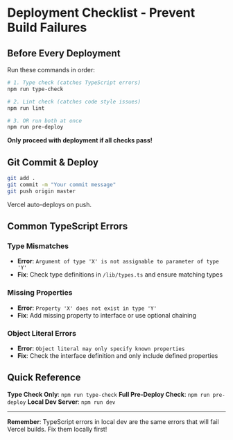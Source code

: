 # Deployment Checklist - Prevent Build Failures

## Before Every Deployment

Run these commands in order:

```bash
# 1. Type check (catches TypeScript errors)
npm run type-check

# 2. Lint check (catches code style issues)
npm run lint

# 3. OR run both at once
npm run pre-deploy
```

**Only proceed with deployment if all checks pass!**

## Git Commit & Deploy

```bash
git add .
git commit -m "Your commit message"
git push origin master
```

Vercel auto-deploys on push.

## Common TypeScript Errors

### Type Mismatches
- **Error**: `Argument of type 'X' is not assignable to parameter of type 'Y'`
- **Fix**: Check type definitions in `/lib/types.ts` and ensure matching types

### Missing Properties
- **Error**: `Property 'X' does not exist in type 'Y'`
- **Fix**: Add missing property to interface or use optional chaining

### Object Literal Errors
- **Error**: `Object literal may only specify known properties`
- **Fix**: Check the interface definition and only include defined properties

## Quick Reference

**Type Check Only**: `npm run type-check`
**Full Pre-Deploy Check**: `npm run pre-deploy`
**Local Dev Server**: `npm run dev`

---

**Remember**: TypeScript errors in local dev are the same errors that will fail Vercel builds. Fix them locally first!
